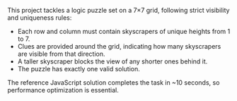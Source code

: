 This project tackles a logic puzzle set on a 7×7 grid, following strict visibility and uniqueness rules:
- Each row and column must contain skyscrapers of unique heights from 1 to 7.
- Clues are provided around the grid, indicating how many skyscrapers are visible from that direction.
- A taller skyscraper blocks the view of any shorter ones behind it.
- The puzzle has exactly one valid solution.

The reference JavaScript solution completes the task in ~10 seconds, so performance optimization is essential.
